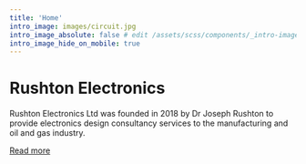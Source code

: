 ```yaml
---
title: 'Home'
intro_image: images/circuit.jpg
intro_image_absolute: false # edit /assets/scss/components/_intro-image.scss for full control
intro_image_hide_on_mobile: true
---
```


# Rushton Electronics

Rushton Electronics Ltd was founded in 2018 by Dr Joseph Rushton to provide electronics design consultancy services to the manufacturing and oil and gas industry.

<a class="btn" href="/about/">Read more</a>
